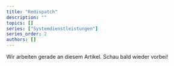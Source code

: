 ```yaml
---
title: "Redispatch"
description: ""
topics: []
series: ["Systemdienstleistungen"]
series_order: 2
authors: []
---
```


Wir arbeiten gerade an diesem Artikel. Schau bald wieder vorbei!
